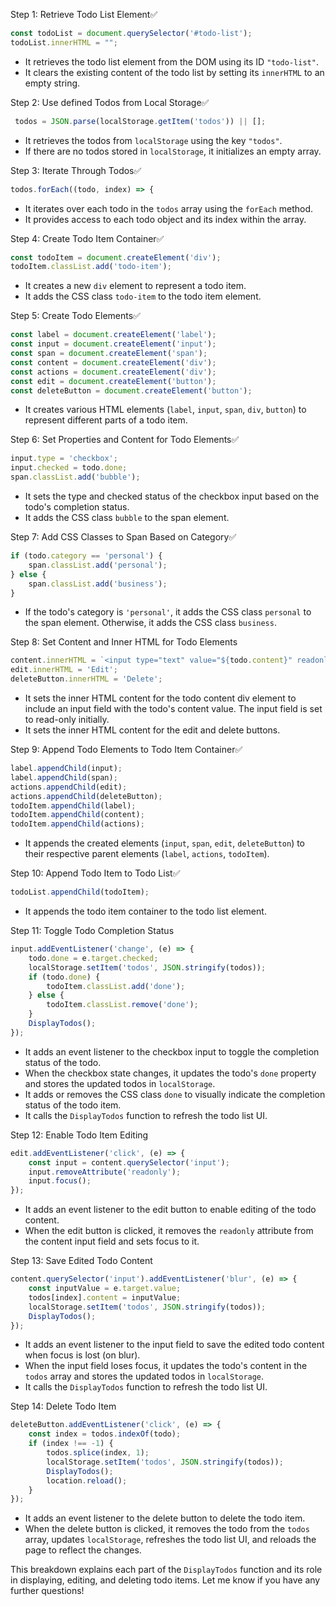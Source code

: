 

Step 1: Retrieve Todo List Element✅
```javascript
const todoList = document.querySelector('#todo-list');
todoList.innerHTML = "";
```
- It retrieves the todo list element from the DOM using its ID `"todo-list"`.
- It clears the existing content of the todo list by setting its `innerHTML` to an empty string.

Step 2: Use defined  Todos from Local Storage✅
```javascript
 todos = JSON.parse(localStorage.getItem('todos')) || [];
```
- It retrieves the todos from `localStorage` using the key `"todos"`.
- If there are no todos stored in `localStorage`, it initializes an empty array.

Step 3: Iterate Through Todos✅
```javascript
todos.forEach((todo, index) => {
```
- It iterates over each todo in the `todos` array using the `forEach` method.
- It provides access to each todo object and its index within the array.

Step 4: Create Todo Item Container✅
```javascript
const todoItem = document.createElement('div');
todoItem.classList.add('todo-item');
```
- It creates a new `div` element to represent a todo item.
- It adds the CSS class `todo-item` to the todo item element.

Step 5: Create Todo Elements✅
```javascript
const label = document.createElement('label');
const input = document.createElement('input');
const span = document.createElement('span');
const content = document.createElement('div');
const actions = document.createElement('div');
const edit = document.createElement('button');
const deleteButton = document.createElement('button');
```
- It creates various HTML elements (`label`, `input`, `span`, `div`, `button`) to represent different parts of a todo item.

Step 6: Set Properties and Content for Todo Elements✅
```javascript
input.type = 'checkbox';
input.checked = todo.done;
span.classList.add('bubble');
```
- It sets the type and checked status of the checkbox input based on the todo's completion status.
- It adds the CSS class `bubble` to the span element.

Step 7: Add CSS Classes to Span Based on Category✅
```javascript
if (todo.category == 'personal') {
    span.classList.add('personal');
} else {
    span.classList.add('business');
}
```
- If the todo's category is `'personal'`, it adds the CSS class `personal` to the span element. Otherwise, it adds the CSS class `business`.

Step 8: Set Content and Inner HTML for Todo Elements
```javascript
content.innerHTML = `<input type="text" value="${todo.content}" readonly>`;
edit.innerHTML = 'Edit';
deleteButton.innerHTML = 'Delete';
```
- It sets the inner HTML content for the todo content div element to include an input field with the todo's content value. The input field is set to read-only initially.
- It sets the inner HTML content for the edit and delete buttons.

Step 9: Append Todo Elements to Todo Item Container✅
```javascript
label.appendChild(input);
label.appendChild(span);
actions.appendChild(edit);
actions.appendChild(deleteButton);
todoItem.appendChild(label);
todoItem.appendChild(content);
todoItem.appendChild(actions);
```
- It appends the created elements (`input`, `span`, `edit`, `deleteButton`) to their respective parent elements (`label`, `actions`, `todoItem`).

Step 10: Append Todo Item to Todo List✅
```javascript
todoList.appendChild(todoItem);
```
- It appends the todo item container to the todo list element.

Step 11: Toggle Todo Completion Status
```javascript
input.addEventListener('change', (e) => {
    todo.done = e.target.checked;
    localStorage.setItem('todos', JSON.stringify(todos));
    if (todo.done) {
        todoItem.classList.add('done');
    } else {
        todoItem.classList.remove('done');
    }
    DisplayTodos();
});
```
- It adds an event listener to the checkbox input to toggle the completion status of the todo.
- When the checkbox state changes, it updates the todo's `done` property and stores the updated todos in `localStorage`.
- It adds or removes the CSS class `done` to visually indicate the completion status of the todo item.
- It calls the `DisplayTodos` function to refresh the todo list UI.

Step 12: Enable Todo Item Editing
```javascript
edit.addEventListener('click', (e) => {
    const input = content.querySelector('input');
    input.removeAttribute('readonly');
    input.focus();
});
```
- It adds an event listener to the edit button to enable editing of the todo content.
- When the edit button is clicked, it removes the `readonly` attribute from the content input field and sets focus to it.

Step 13: Save Edited Todo Content
```javascript
content.querySelector('input').addEventListener('blur', (e) => {
    const inputValue = e.target.value;
    todos[index].content = inputValue;
    localStorage.setItem('todos', JSON.stringify(todos));
    DisplayTodos();
});
```
- It adds an event listener to the input field to save the edited todo content when focus is lost (on blur).
- When the input field loses focus, it updates the todo's content in the `todos` array and stores the updated todos in `localStorage`.
- It calls the `DisplayTodos` function to refresh the todo list UI.

Step 14: Delete Todo Item
```javascript
deleteButton.addEventListener('click', (e) => {
    const index = todos.indexOf(todo);
    if (index !== -1) {
        todos.splice(index, 1);
        localStorage.setItem('todos', JSON.stringify(todos));
        DisplayTodos();
        location.reload();
    }
});

```
- It adds an event listener to the delete button to delete the todo item.
- When the delete button is clicked, it removes the todo from the `todos` array, updates `localStorage`, refreshes the todo list UI, and reloads the page to reflect the changes.

This breakdown explains each part of the `DisplayTodos` function and its role in displaying, editing, and deleting todo items. Let me know if you have any further questions!